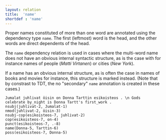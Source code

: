 ```yaml
---
layout: relation
title:  'name'
shortdef : 'name'
---
```


Proper names constituted of more than one word are annotated using the dependency type `name`. The first (leftmost) word is the head, and the other words are direct dependents of the head.

The `name` dependency relation is used in cases where the multi-word name does not have an obvious internal syntactic structure, as is the case with for instance names of people (*Matti Virtanen*) or cities (*New York*).

If a name has an obvious internal structure, as is often the case in names of books and movies for instance, this structure is marked instead. (Note that by constrast to TDT, the no "secondary" `name` annotation is created in these cases.)

<!-- fname:name.pdf -->
~~~ sdparse
Jumalat juhlivat öisin on Donna Tarttin esikoisteos . \n Gods celebrate by_night is Donna Tartt's first_work .
nsubj(juhlivat-2, Jumalat-1)
nmod(juhlivat-2, öisin-3)
nsubj-cop(esikoisteos-7, juhlivat-2)
cop(esikoisteos-7, on-4)
punct(esikoisteos-7, .-8)
name(Donna-5, Tarttin-6)
poss(esikoisteos-7, Donna-5)
~~~
